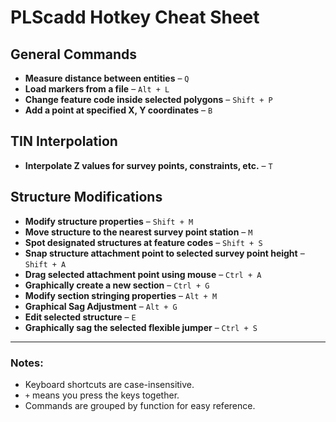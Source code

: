 # PLScadd Hotkey Cheat Sheet

## General Commands
- **Measure distance between entities** – `Q`
- **Load markers from a file** – `Alt + L`
- **Change feature code inside selected polygons** – `Shift + P`
- **Add a point at specified X, Y coordinates** – `B`

## TIN Interpolation
- **Interpolate Z values for survey points, constraints, etc.** – `T`

## Structure Modifications
- **Modify structure properties** – `Shift + M`
- **Move structure to the nearest survey point station** – `M`
- **Spot designated structures at feature codes** – `Shift + S`
- **Snap structure attachment point to selected survey point height** – `Shift + A`
- **Drag selected attachment point using mouse** – `Ctrl + A`
- **Graphically create a new section** – `Ctrl + G`
- **Modify section stringing properties** – `Alt + M`
- **Graphical Sag Adjustment** – `Alt + G`
- **Edit selected structure** – `E`
- **Graphically sag the selected flexible jumper** – `Ctrl + S`

---

### Notes:
- Keyboard shortcuts are case-insensitive.
- `+` means you press the keys together.
- Commands are grouped by function for easy reference.
